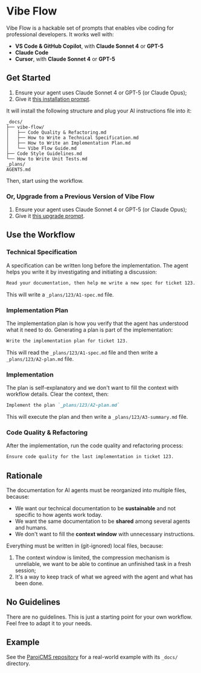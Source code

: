 # Vibe Flow

Vibe Flow is a hackable set of prompts that enables vibe coding for professional developers. It works well with:

- **VS Code & GitHub Copilot**, with **Claude Sonnet 4** or **GPT-5**
- **Claude Code**
- **Cursor**, with **Claude Sonnet 4** or **GPT-5**

## Get Started

1. Ensure your agent uses Claude Sonnet 4 or GPT-5 (or Claude Opus);
2. Give it [this installation prompt](https://raw.githubusercontent.com/paleo/vibe-flow/refs/heads/main/bootstrap.md).

It will install the following structure and plug your AI instructions file into it:

```text
_docs/
├── vibe-flow/
│   ├── Code Quality & Refactoring.md
│   ├── How to Write a Technical Specification.md
│   ├── How to Write an Implementation Plan.md
│   └── Vibe Flow Guide.md
├── Code Style Guidelines.md
└── How to Write Unit Tests.md
_plans/
AGENTS.md
```

Then, start using the workflow.

### Or, Upgrade from a Previous Version of Vibe Flow

1. Ensure your agent uses Claude Sonnet 4 or GPT-5 (or Claude Opus);
2. Give it [this upgrade prompt](https://raw.githubusercontent.com/paleo/vibe-flow/refs/heads/main/upgrade/upgrade-to-agentsmd.md).

## Use the Workflow

### Technical Specification

A specification can be written long before the implementation. The agent helps you write it by investigating and initiating a discussion:

```markdown
Read your documentation, then help me write a new spec for ticket 123. It's about [some feature you need]
```

This will write a `_plans/123/A1-spec.md` file.

### Implementation Plan

The implementation plan is how you verify that the agent has understood what it need to do. Generating a plan is part of the implementation:

```markdown
Write the implementation plan for ticket 123.
```

This will read the `_plans/123/A1-spec.md` file and then write a `_plans/123/A2-plan.md` file.

### Implementation

The plan is self-explanatory and we don't want to fill the context with workflow details. Clear the context, then:

```markdown
Implement the plan `_plans/123/A2-plan.md`
```

This will execute the plan and then write a `_plans/123/A3-summary.md` file.

### Code Quality & Refactoring

After the implementation, run the code quality and refactoring process:

```markdown
Ensure code quality for the last implementation in ticket 123.
```

## Rationale

The documentation for AI agents must be reorganized into multiple files, because:

- We want our technical documentation to be **sustainable** and not specific to how agents work today.
- We want the same documentation to be **shared** among several agents and humans.
- We don't want to fill the **context window** with unnecessary instructions.

Everything must be written in (git-ignored) local files, because:

1. The context window is limited, the compression mechanism is unreliable, we want to be able to continue an unfinished task in a fresh session;
2. It's a way to keep track of what we agreed with the agent and what has been done.

## No Guidelines

There are no guidelines. This is just a starting point for your own workflow. Feel free to adapt it to your needs.

## Example

See the [ParoiCMS repository](https://gitlab.com/paroi/opensource/paroicms/) for a real-world example with its `_docs/` directory.
